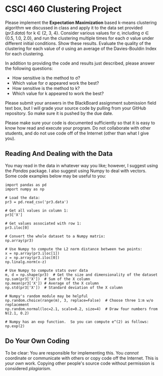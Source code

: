 # CSCI 460 Clustering Project

Please implement the **Expectation Maximization** based k-means clustering algorithm we discussed in class and apply it to the data set provided (*pr3.data*) for k ∈ {2, 3, 4}.  Consider various values for σ, including σ ∈ {0.5, 1.0, 2.0}, and run the clustering multiple times for each σ value under different initial conditions. Show these results. Evaluate the quality of the clustering for each value of σ using an average of the Davies-Bouldin Index for each clustering.

In addition to providing the code and results just described, please answer the following questions:
*  How sensitive is the method to σ?
*  Which value for σ appeared work the best?
*  How sensitive is the method to k?
*  Which value for k appeared to work the best?

Please submit your answers in the BlackBoard assignment submission field text box, but I will grade your source code by pulling from your GitHub repository. So make sure it is pushed by the due date.

Please make sure your code is documented sufficiently so that it is easy to know how read and execute your program. Do not collaborate with other students, and do not use code off of the Internet (other than what I give you).

## Reading And Dealing with the Data
You may read in the data in whatever way you like; however, I suggest using the *Pandas* package.  I also suggest using Numpy to deal with vectors.  Some code examples below may be useful to you:

```
import pandas as pd
import numpy as np

# Load the data:
pr3 = pd.read_csv('pr3.data')

# Get all values in column 1:
pr3['X']

# Get values associated with row 1:
pr3.iloc[0]

# Convert the whole dataset to a Numpy matrix:
np.array(pr3)

# Use Numpy to compute the L2 norm distance between two points:
x = np.array(pr3.iloc[1])
z = np.array(pr3.iloc[0])
np.linalg.norm(x-z)

# Use Numpy to compute stats over data
m, d = np.shape(pr3)  # Get the size and dimensionality of the dataset
np.sum(pr3['X'])  # Sum of the X column
np.mean(pr3['X']) # Average of the X column
np.std(pr3['X'])  # Standard deviation of the X column

# Numpy's random module may be helpful
np.random.choice(range(m), 3, replace=False)  # Choose three 1:m w/o replacement
np.random.normal(loc=2.1, scale=0.2, size=4)  # Draw four numbers from N(2.1, 0.2)

# Numpy has an exp function.  So you can compute e^(2) as follows:
np.exp(2)
```



## Do Your Own Coding
To be clear:  You are responsible for implementing this.  You *cannot* coordinate or communicate with others or copy code off the Internet.  This is *your own* work.  Copying other people's source code without permission is considered *plagiarism*.
